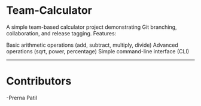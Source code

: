 # Team-Calculator
A simple team-based calculator project demonstrating Git branching, collaboration, and release tagging. Features:

Basic arithmetic operations (add, subtract, multiply, divide)
Advanced operations (sqrt, power, percentage)
Simple command-line interface (CLI)

----------------------------------------------------
# Contributors
 -Prerna Patil
